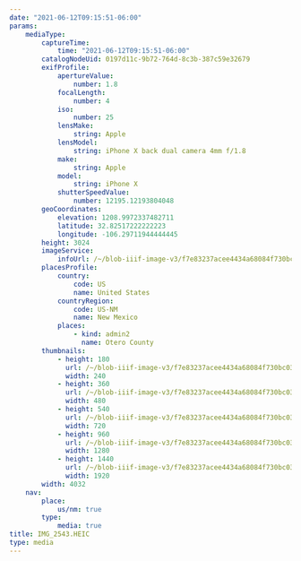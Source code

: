 ```yaml
---
date: "2021-06-12T09:15:51-06:00"
params:
    mediaType:
        captureTime:
            time: "2021-06-12T09:15:51-06:00"
        catalogNodeUid: 0197d11c-9b72-764d-8c3b-387c59e32679
        exifProfile:
            apertureValue:
                number: 1.8
            focalLength:
                number: 4
            iso:
                number: 25
            lensMake:
                string: Apple
            lensModel:
                string: iPhone X back dual camera 4mm f/1.8
            make:
                string: Apple
            model:
                string: iPhone X
            shutterSpeedValue:
                number: 12195.12193804048
        geoCoordinates:
            elevation: 1208.9972337482711
            latitude: 32.82517222222223
            longitude: -106.29711944444445
        height: 3024
        imageService:
            infoUrl: /~/blob-iiif-image-v3/f7e83237acee4434a68084f730bc03a08602ddab71b47b7196477d8b5d4ffd34/info.json
        placesProfile:
            country:
                code: US
                name: United States
            countryRegion:
                code: US-NM
                name: New Mexico
            places:
                - kind: admin2
                  name: Otero County
        thumbnails:
            - height: 180
              url: /~/blob-iiif-image-v3/f7e83237acee4434a68084f730bc03a08602ddab71b47b7196477d8b5d4ffd34/full/240%2C180/0/default.jpg
              width: 240
            - height: 360
              url: /~/blob-iiif-image-v3/f7e83237acee4434a68084f730bc03a08602ddab71b47b7196477d8b5d4ffd34/full/480%2C360/0/default.jpg
              width: 480
            - height: 540
              url: /~/blob-iiif-image-v3/f7e83237acee4434a68084f730bc03a08602ddab71b47b7196477d8b5d4ffd34/full/720%2C540/0/default.jpg
              width: 720
            - height: 960
              url: /~/blob-iiif-image-v3/f7e83237acee4434a68084f730bc03a08602ddab71b47b7196477d8b5d4ffd34/full/1280%2C960/0/default.jpg
              width: 1280
            - height: 1440
              url: /~/blob-iiif-image-v3/f7e83237acee4434a68084f730bc03a08602ddab71b47b7196477d8b5d4ffd34/full/1920%2C1440/0/default.jpg
              width: 1920
        width: 4032
    nav:
        place:
            us/nm: true
        type:
            media: true
title: IMG_2543.HEIC
type: media
---
```

